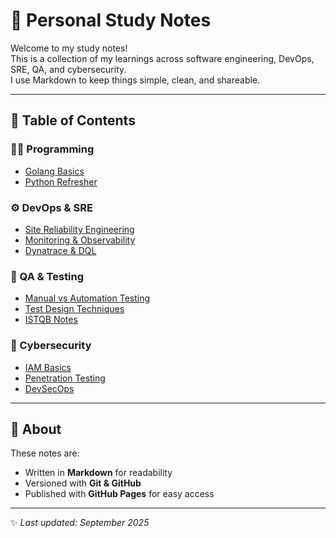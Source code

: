 # 📝 Personal Study Notes

Welcome to my study notes!  
This is a collection of my learnings across software engineering, DevOps, SRE, QA, and cybersecurity.  
I use Markdown to keep things simple, clean, and shareable.

---

## 📂 Table of Contents

### 👨‍💻 Programming
- [Golang Basics](docs/golang.md)
- [Python Refresher](docs/python.md)

### ⚙️ DevOps & SRE
- [Site Reliability Engineering](docs/sre.md)
- [Monitoring & Observability](docs/monitoring.md)
- [Dynatrace & DQL](docs/dynatrace.md)

### 🧪 QA & Testing
- [Manual vs Automation Testing](docs/qa_testing.md)
- [Test Design Techniques](docs/test_design.md)
- [ISTQB Notes](docs/istqb.md)

### 🔐 Cybersecurity
- [IAM Basics](docs/iam.md)
- [Penetration Testing](docs/pentest.md)
- [DevSecOps](docs/devsecops.md)

---

## 📖 About

These notes are:
- Written in **Markdown** for readability
- Versioned with **Git & GitHub**
- Published with **GitHub Pages** for easy access

---

✨ *Last updated: September 2025*
